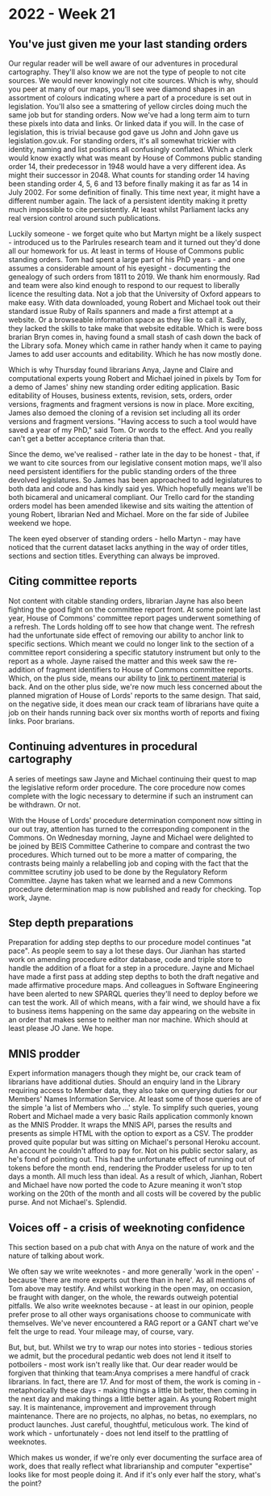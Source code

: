 # 2022 - Week 21

## You've just given me your last standing orders

Our regular reader will be well aware of our adventures in procedural cartography. They'll also know we are not the type of people to not cite sources. We would never knowingly not cite sources. Which is why, should you peer at many of our maps, you'll see wee diamond shapes in an assortment of colours indicating where a part of a procedure is set out in legislation. You'll also see a smattering of yellow circles doing much the same job but for standing orders. Now we've had a long term aim to turn these pixels into data and links. Or linked data if you will. In the case of legislation, this is trivial because god gave us John and John gave us legislation.gov.uk. For standing orders, it's all somewhat trickier with identity, naming and list positions all confusingly conflated. Which a clerk would know exactly what was meant by House of Commons public standing order 14, their predecessor in 1948 would have a very different idea. As might their successor in 2048. What counts for standing order 14 having been standing order 4, 5, 6 and 13 before finally making it as far as 14 in July 2002. For some definition of finally. This time next year, it might have a different number again. The lack of a persistent identity making it pretty much impossible to cite persistently. At least whilst Parliament lacks any real version control around such publications.

Luckily someone - we forget quite who but Martyn might be a likely suspect - introduced us to the Parlrules research team and it turned out they'd done all our homework for us. At least in terms of House of Commons public standing orders. Tom had spent a large part of his PhD years - and one assumes a considerable amount of his eyesight - documenting the genealogy of such orders from 1811 to 2019. We thank him enormously. Rad and team were also kind enough to respond to our request to liberally licence the resulting data. Not a job that the University of Oxford appears to make easy. With data downloaded, young Robert and Michael took out their standard issue Ruby of Rails spanners and made a first attempt at a website. Or a browseable information space as they like to call it. Sadly, they lacked the skills to take make that website editable. Which is were boss brarian Bryn comes in, having found a small stash of cash down the back of the Library sofa. Money which came in rather handy when it came to paying James to add user accounts and editability. Which he has now mostly done.

Which is why Thursday found librarians Anya, Jayne and Claire and computational experts young Robert and Michael joined in pixels by Tom for a demo of James' shiny new standing order editing application. Basic editability of Houses, business extents, revision, sets, orders, order versions, fragments and fragment versions is now in place. More exciting, James also demoed the cloning of a revision set including all its order versions and fragment versions. "Having access to such a tool would have saved a year of my PhD," said Tom. Or words to the effect. And you really can't get a better acceptance criteria than that.

Since the demo, we've realised - rather late in the day to be honest - that, if we want to cite sources from our legislative consent motion maps, we'll also need persistent identifiers for the public standing orders of the three devolved legislatures. So James has been approached to add legislatures to both data and code and has kindly said yes. Which hopefully means we'll be both bicameral and unicameral compliant. Our Trello card for the standing orders model has been amended likewise and sits waiting the attention of young Robert, librarian Ned and Michael. More on the far side of Jubilee weekend we hope.

The keen eyed observer of standing orders - hello Martyn - may have noticed that the current dataset lacks anything in the way of order titles, sections and section titles. Everything can always be improved.

## Citing committee reports

Not content with citable standing orders, librarian Jayne has also been fighting the good fight on the committee report front. At some point late last year, House of Commons' committee report pages underwent something of a refresh. The Lords holding off to see how that change went. The refresh had the unfortunate side effect of removing our ability to anchor link to specific sections. Which meant we could no longer link to the section of a committee report considering a specific statutory instrument but only to the report as a whole. Jayne raised the matter and this week saw the re-addition of fragment identifiers to House of Commons committee reports. Which, on the plus side, means our ability to [link to pertinent material](https://publications.parliament.uk/pa/jt5802/jtselect/jtstatin/138/report.html#Statutory-Instrument-1) is back. And on the other plus side, we're now much less concerned about the planned migration of House of Lords' reports to the same design. That said, on the negative side, it does mean our crack team of librarians have quite a job on their hands running back over six months worth of reports and fixing links. Poor brarians.

## Continuing adventures in procedural cartography

A series of meetings saw Jayne and Michael continuing their quest to map the legislative reform order procedure. The core procedure now comes complete with the logic necessary to determine if such an instrument can be withdrawn. Or not.

With the House of Lords' procedure determination component now sitting in our out tray, attention has turned to the corresponding component in the Commons. On Wednesday morning, Jayne and Michael were delighted to be joined by BEIS Committee Catherine to compare and contrast the two procedures. Which turned out to be more a matter of comparing, the contrasts being mainly a relabelling job and coping with the fact that the committee scrutiny job used to be done by the Regulatory Reform Committee. Jayne has taken what we learned and a new Commons procedure determination map is now published and ready for checking. Top work, Jayne.

## Step depth preparations

Preparation for adding step depths to our procedure model continues "at pace". As people seem to say a lot these days. Our Jianhan has started work on amending procedure editor database, code and triple store to handle the addition of a float for a step in a procedure. Jayne and Michael have made a first pass at adding step depths to both the draft negative and made affirmative procedure maps. And colleagues in Software Engineering have been alerted to new SPARQL queries they'll need to deploy before we can test the work. All of which means, with a fair wind, we should have a fix to business items happening on the same day appearing on the website in an order that makes sense to neither man nor machine. Which should at least please JO Jane. We hope.

## MNIS prodder

Expert information managers though they might be, our crack team of librarians have additional duties. Should an enquiry land in the Library requiring access to Member data, they also take on querying duties for our Members' Names Information Service. At least some of those queries are of the simple 'a list of Members who ...' style. To simplify such queries, young Robert and Michael made a very basic Rails application commonly known as the MNIS Prodder. It wraps the MNIS API, parses the results and presents as simple HTML with the option to export as a CSV. The prodder proved quite popular but was sitting on Michael's personal Heroku account. An account he couldn't afford to pay for. Not on his public sector salary, as he's fond of pointing out. This had the unfortunate effect of running out of tokens before the month end, rendering the Prodder useless for up to ten days a month. All much less than ideal. As a result of which, Jianhan, Robert and Michael have now ported the code to Azure meaning it won't stop working on the 20th of the month and all costs will be covered by the public purse. And not Michael's. Splendid.

## Voices off - a crisis of weeknoting confidence

This section based on a pub chat with Anya on the nature of work and the nature of talking about work.

We often say we write weeknotes - and more generally 'work in the open' - because 'there are more experts out there than in here'. As all mentions of Tom above may testify. And whilst working in the open may, on occasion, be fraught with danger, on the whole, the rewards outweigh potential pitfalls. We also write weeknotes because - at least in our opinion, people prefer prose to all other ways organisations choose to communicate with themselves. We've never encountered a RAG report or a GANT chart we've felt the urge to read. Your mileage may, of course, vary.

But, but, but. Whilst we try to wrap our notes into stories - tedious stories we admit, but the procedural pedantic web does not lend it itself to potboilers - most work isn't really like that. Our dear reader would be forgiven that thinking that team:Anya comprises a mere handful of crack librarians. In fact, there are 17. And for most of them, the work is coming in - metaphorically these days - making things a little bit better, then coming in the next day and making things a little better again. As young Robert might say. It is maintenance, improvement and improvement through maintenance. There are no projects, no alphas, no betas, no exemplars, no product launches. Just careful, thoughtful, meticulous work. The kind of work which - unfortunately - does not lend itself to the prattling of weeknotes.

Which makes us wonder, if we're only ever documenting the surface area of work, does that really reflect what librarianship and computer "expertise" looks like for most people doing it. And if it's only ever half the story, what's the point?